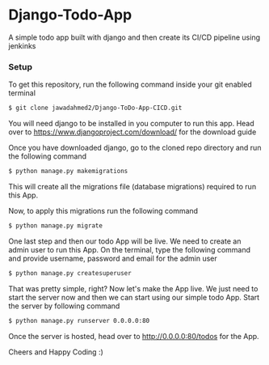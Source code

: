 # Django-Todo-App
A simple todo app built with django and then create its CI/CD pipeline using jenkinks

### Setup
To get this repository, run the following command inside your git enabled terminal
```bash
$ git clone jawadahmed2/Django-ToDo-App-CICD.git
```
You will need django to be installed in you computer to run this app. Head over to https://www.djangoproject.com/download/ for the download guide

Once you have downloaded django, go to the cloned repo directory and run the following command

```bash
$ python manage.py makemigrations
```

This will create all the migrations file (database migrations) required to run this App.

Now, to apply this migrations run the following command
```bash
$ python manage.py migrate
```

One last step and then our todo App will be live. We need to create an admin user to run this App. On the terminal, type the following command and provide username, password and email for the admin user
```bash
$ python manage.py createsuperuser
```

That was pretty simple, right? Now let's make the App live. We just need to start the server now and then we can start using our simple todo App. Start the server by following command

```bash
$ python manage.py runserver 0.0.0.0:80
```

Once the server is hosted, head over to http://0.0.0.0:80/todos for the App.

Cheers and Happy Coding :)
